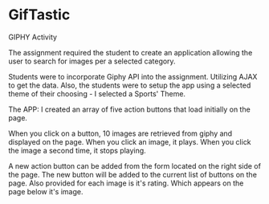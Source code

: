 # GifTastic
GIPHY Activity

The assignment required the student to create an application allowing the user to search
for images per a selected category.

Students were to incorporate Giphy API into the assignment. Utilizing AJAX to get the data.
Also, the students were to setup the app using a selected theme of their choosing - I selected a
Sports' Theme.

The APP:
I created an array of five action buttons that load initially on the page.

When you click on a button, 10 images are retrieved from giphy and displayed on the page.
When you click an image, it plays. When you click the image a second time, it stops playing.

A new action button can be added from the form located on the right side of the page. 
The new button will be added to the current list of buttons on the page.
Also provided for each image is it's rating. Which appears on the page below it's image.